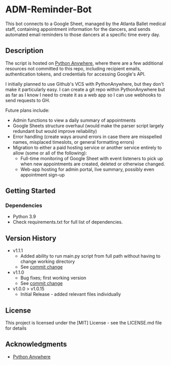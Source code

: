 # ADM-Reminder-Bot

This bot connects to a Google Sheet, managed by the Atlanta Ballet medical staff, containing appointment information for the dancers, 
and sends automated email reminders to those dancers at a specific time every day.

## Description

The script is hosted on [Python Anywhere](https://www.pythonanywhere.com/), where there are a few additional resources not committed 
to this repo, including recipient emails, authentication tokens, and credentials for accessing Google's API.

I initially planned to use Github's VCS with PythonAnywhere, but they don't make it particularly easy. I can create a git repo within PythonAnywhere
but as far as I know I need to create it as a web app so I can use webhooks to send requests to GH.

Future plans include:
* Admin functions to view a daily summary of appointments
* Google Sheets structure overhaul (would make the parser script largely redundant but would improve reliability)
* Error handling (create ways around errors in case there are misspelled names, misplaced timeslots, or general formatting errors)
* Migration to either a paid hosting service or another service entirely to allow (some or all of the following):
     * Full-time monitoring of Google Sheet with event listeners to pick up when new appointments are created, deleted or otherwise changed.
     * Web-app hosting for admin portal, live summary, possibly even appointment sign-up

## Getting Started

### Dependencies

* Python 3.9
* Check requirements.txt for full list of dependencies.


## Version History

* v1.1.1
    * Added ability to run main.py script from full path without having to change working directory
    * See [commit change](https://github.com/thomas-davidoff/ADM-Reminder-Bot/tree/v1.1.1)
* v1.1.0
    * Bug fixes; first working version
    * See [commit change](https://github.com/thomas-davidoff/ADM-Reminder-Bot/tree/v1.1.0)
* v1.0.0 > v1.0.15
    * Initial Release - added relevant files individually

## License

This project is licensed under the [MIT] License - see the LICENSE.md file for details

## Acknowledgments

* [Python Anywhere](https://pythonanywhere.com)

